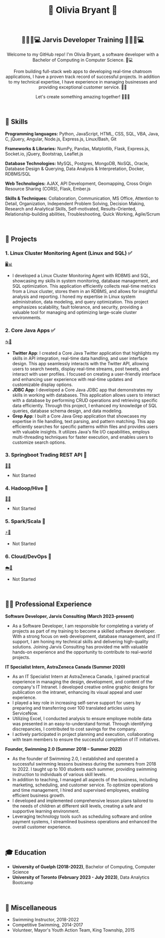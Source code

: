 <h1 align="center">👤 Olivia Bryant 👤</h1>

<br>

<h2 align="center">👩‍💻🌟💻 Jarvis Developer Training 👨‍💻🌟💻</h2>

<p align="center">
Welcome to my GitHub repo! I'm Olivia Bryant, a software developer with a Bachelor of Computing in Computer Science. 🌟💻
</p>

<p align="center">
From building full-stack web apps to developing real-time chatroom applications, I have a proven track record of successful projects.
In addition to my technical expertise, I have experience in managing businesses and providing exceptional customer service. 🚀🔧
</p>

<p align="center">
Let's create something amazing together! 🌟🚀✨
</p>

<br>

## 🔧 Skills

**Programming languages:** Python, JavaScript, HTML, CSS, SQL, VBA, Java, C, jQuery, Angular, Node.js, Express.js, Linux/Bash, Git

**Frameworks & Libraries:** NumPy, Pandas, Matplotlib, Flask, Express.js, Socket.io, jQuery, Bootstrap, Leaflet.js

**Database Technologies:** MySQL, Postgres, MongoDB, NoSQL, Oracle, Database Design & Querying, Data Analysis & Interpretation, Docker, RDBMS/SQL

**Web Technologies:** AJAX, API Development, Geomapping, Cross Origin Resource Sharing (CORS), Flask, Ember.js

**Skills & Techniques:** Collaboration, Communication, MS Office, Attention to Detail, Organization, Independent Problem Solving, Decision Making, Research and Analytical Skills, Self-motivated, Results-Oriented, Relationship-building abilities, Troubleshooting, Quick Working, Agile/Scrum

<br>

## 🚀 Projects

### 1. Linux Cluster Monitoring Agent (Linux and SQL) ✅
[🖥️📊](./linux_sql)
- I developed a Linux Cluster Monitoring Agent with RDBMS and SQL, showcasing my skills in system monitoring, database management, and SQL optimization. This application efficiently collects real-time metrics from a Linux cluster, stores them in an RDBMS, and allows for insightful analysis and reporting. I honed my expertise in Linux system administration, data modeling, and query optimization. This project emphasizes scalability, fault tolerance, and security, providing a valuable tool for managing and optimizing large-scale cluster environments.

### 2. Core Java Apps ✅
[☕📱](./core_java)
- **Twitter App**: I created a Core Java Twitter application that highlights my skills in API integration, real-time data handling, and user interface design. This app seamlessly interacts with the Twitter API, allowing users to search tweets, display real-time streams, post tweets, and interact with user profiles. I focused on creating a user-friendly interface and enhancing user experience with real-time updates and customizable display options.
- **JDBC App**: I developed a Core Java JDBC app that demonstrates my skills in working with databases. This application allows users to interact with a database by performing CRUD operations and retrieving specific data efficiently. Through this project, I enhanced my knowledge of SQL queries, database schema design, and data modeling.
- **Grep App**: I built a Core Java Grep application that showcases my expertise in file handling, text parsing, and pattern matching. This app efficiently searches for specific patterns within files and provides users with valuable insights. It utilizes Java's file I/O capabilities, employs multi-threading techniques for faster execution, and enables users to customize search options.

### 3. Springboot Trading REST API 🚧
[🌱💼](./springboot)
- Not Started

### 4. Hadoop/Hive 🚧
[🐘🐝](./hadoop)
- Not Started

### 5. Spark/Scala 🚧
[⚡🚀](./spark)
- Not Started

### 6. Cloud/DevOps 🚧
[☁️🔧](./cloud_devops)
- Not Started

<br>

## 👩‍💼 Professional Experience

**Software Developer, Jarvis Consulting (March 2023-present)**
- As a Software Developer, I am responsible for completing a variety of projects as part of my training to become a skilled software developer. With a strong focus on web development, database management, and IT support, I am honing my technical skills and delivering high-quality solutions. Joining Jarvis Consulting has provided me with valuable hands-on experience and the opportunity to contribute to real-world projects.

**IT Specialist Intern, AstraZeneca Canada (Summer 2020)**
- As an IT Specialist Intern at AstraZeneca Canada, I gained practical experience in managing the design, development, and content of the company's IT Intranet. I developed creative online graphic designs for publication on the intranet, enhancing its visual appeal and user experience.
- I played a key role in increasing self-serve support for users by preparing and transferring over 100 translated articles using ServiceNow.
- Utilizing Excel, I conducted analysis to ensure employee mobile data was presented in an easy-to-understand format. Through identifying discrepancies, I contributed to cost savings for the company.
- I actively participated in project planning and execution, collaborating with team members to ensure the successful completion of IT initiatives.

**Founder, Swimming 2.0 (Summer 2018 – Summer 2022)**
- As the founder of Swimming 2.0, I established and operated a successful swimming lessons business during the summers from 2018 to 2022. I taught up to 100 students each summer, providing swimming instruction to individuals of various skill levels.
- In addition to teaching, I managed all aspects of the business, including marketing, scheduling, and customer service. To optimize operations and time management, I hired and supervised employees, enabling efficient business growth.
- I developed and implemented comprehensive lesson plans tailored to the needs of children at different skill levels, creating a safe and supportive learning environment.
- Leveraging technology tools such as scheduling software and online payment systems, I streamlined business operations and enhanced the overall customer experience.

<br>

## 🎓 Education
- **University of Guelph (2018-2022)**, Bachelor of Computing, Computer Science
- **University of Toronto (February 2023 - July 2023)**, Data Analytics Bootcamp

<br>

## 🌟 Miscellaneous
- Swimming Instructor, 2018-2022
- Competitive Swimming, 2014-2017
- Volunteer, Mayor's Youth Action Team, King Township, 2015
